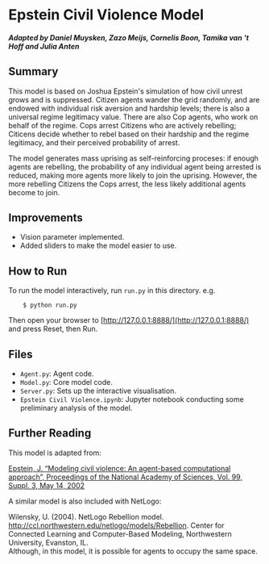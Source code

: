 # Epstein Civil Violence Model
##### Adapted by Daniel Muysken, Zazo Meijs, Cornelis Boon, Tamika van 't Hoff and Julia Anten

## Summary

This model is based on Joshua Epstein's simulation of how civil unrest grows and is suppressed. Citizen agents wander the grid randomly, and are endowed with individual risk aversion and hardship levels; there is also a universal regime legitimacy value. There are also Cop agents, who work on behalf of the regime. Cops arrest Citizens who are actively rebelling; Citicens decide whether to rebel based on their hardship and the regime legitimacy, and their perceived probability of arrest. 

The model generates mass uprising as self-reinforcing proceses: if enough agents are rebelling, the probability of any individual agent being arrested is reduced, making more agents more likely to join the uprising. However, the more rebelling Citizens the Cops arrest, the less likely additional agents become to join.

## Improvements
- Vision parameter implemented.
- Added sliders to make the model easier to use. 

## How to Run

To run the model interactively, run ``run.py`` in this directory. e.g.

```
    $ python run.py
``` 

Then open your browser to [http://127.0.0.1:8888/](http://127.0.0.1:8888/) and press Reset, then Run. 

## Files

* ``Agent.py``: Agent code.
* ``Model.py``: Core model code.
* ``Server.py``: Sets up the interactive visualisation.
* ``Epstein Civil Violence.ipynb``: Jupyter notebook conducting some preliminary analysis of the model.

## Further Reading

This model is adapted from:

[Epstein, J. “Modeling civil violence: An agent-based computational approach”, Proceedings of the National Academy of Sciences, Vol. 99, Suppl. 3, May 14, 2002](http://www.pnas.org/content/99/suppl.3/7243.short)

A similar model is also included with NetLogo:

Wilensky, U. (2004). NetLogo Rebellion model. http://ccl.northwestern.edu/netlogo/models/Rebellion. Center for Connected Learning and Computer-Based Modeling, Northwestern University, Evanston, IL. <br>
Although, in this model, it is possible for agents to occupy the same space.
